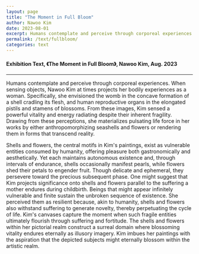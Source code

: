 ```yaml
---
layout: page
title: "The Moment in Full Bloom"
author: Nawoo Kim
date: 2023-08-01
excerpt: Humans contemplate and perceive through corporeal experiences. When sensing objects, Nawoo Kim at times projects her bodily experiences as a woman. Specifically, she envisioned the womb in the concave formation of a shell cradling its flesh, and human reproductive organs in the elongated pistils and stamens of blossoms. From these images, Kim sensed a powerful vitality and energy radiating despite their inherent fragility. Drawing from these perceptions, she materializes pulsating life force in her works by either anthropomorphizing seashells and flowers or rendering them in forms that transcend reality.
permalink: /text/fullbloom/
categories: text
---
```


#### Exhibition Text, 《The Moment in Full Bloom》, Nawoo Kim, Aug. 2023

---

Humans contemplate and perceive through corporeal experiences. When sensing objects, Nawoo Kim at times projects her bodily experiences as a woman. Specifically, she envisioned the womb in the concave formation of a shell cradling its flesh, and human reproductive organs in the elongated pistils and stamens of blossoms. From these images, Kim sensed a powerful vitality and energy radiating despite their inherent fragility. Drawing from these perceptions, she materializes pulsating life force in her works by either anthropomorphizing seashells and flowers or rendering them in forms that transcend reality.

Shells and flowers, the central motifs in Kim's paintings, exist as vulnerable entities consumed by humanity, offering pleasure both gastronomically and aesthetically. Yet each maintains autonomous existence and, through intervals of endurance, shells occasionally manifest pearls, while flowers shed their petals to engender fruit. Though delicate and ephemeral, they persevere toward the precious subsequent phase. One might suggest that Kim projects significance onto shells and flowers parallel to the suffering a mother endures during childbirth. Beings that might appear infinitely vulnerable and finite sustain the unbroken sequence of existence. She perceived them as resilient because, akin to humanity, shells and flowers also withstand suffering to generate novelty, thereby perpetuating the cycle of life. Kim's canvases capture the moment when such fragile entities ultimately flourish through suffering and fortitude. The shells and flowers within her pictorial realm construct a surreal domain where blossoming vitality endures eternally as illusory imagery. Kim imbues her paintings with the aspiration that the depicted subjects might eternally blossom within the artistic realm.